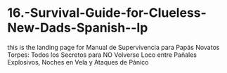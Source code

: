 # 16.-Survival-Guide-for-Clueless-New-Dads-Spanish--lp
this is the landing page for Manual de Supervivencia para Papás Novatos Torpes: Todos los Secretos para NO Volverse Loco entre Pañales Explosivos, Noches en Vela y Ataques de Pánico
